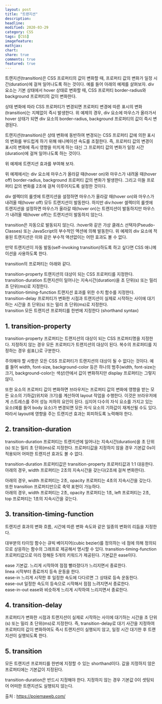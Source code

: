 ```yaml
---
layout: post
title: "트랜지션"
description:
headline:
modified: 2020-03-29
category: CSS
tags: [CSS]
imagefeature:
mathjax:
chart:
share: true
comments: true
featured: true
---
```


트랜지션(transition)은 CSS 프로퍼티의 값이 변화할 때, 프로퍼티 값의 변화가 <span class="p">일정 시간(duration)</span>에 걸쳐 일어나도록 하는 것이다. 예를 들어 아래의 예제를 살펴보자. div 요소는 기본 상태에서 hover 상태로 변화할 때, CSS 프로퍼티 border-radius와 background 프로퍼티의 값이 변화한다.

<div class="code"><script async src="//jsfiddle.net/Jangyusu/hLga9o84/289/embed/html,result/dark/"></script></div>

상태 변화에 따라 CSS 프로퍼티가 변경되면 프로퍼티 변경에 따른 표시의 변화(transition)는 지체없이 즉시 발생한다. 위 예제의 경우, div 요소에 마우스가 올라가서 hover 상태가 되면 div 요소의 border-radius, background 프로퍼티의 값이 즉시 변경된다.

트랜지션(transition)은 상태 변화에 동반하여 변경되는 CSS 프로퍼티 값에 의한 표시의 변화를 부드럽게 하기 위해 애니메이션 속도를 조절한다. 즉, 프로퍼티 값의 변경이 표시의 변화에 즉시 영향을 미치게 하는 대신 그 프로퍼티 값의 변화가 <span class="p">일정 시간(duration)</span>에 걸쳐 일어나도록 하는 것이다.

위 예제에 트랜지션 효과를 부여해 보자.

<div class="code"><script async src="//jsfiddle.net/Jangyusu/hLga9o84/287/embed/html,result/dark/"></script></div>

위 예제에서는 div 요소에 마우스가 올라갈 때(hover on)와 마우스가 내려올 때(hover off) border-radius, background 프로퍼티 값의 변화가 발생한다. 그리고 이들 프로퍼티 값의 변화를 2초에 걸쳐 이루어지도록 설정한 것이다.

<span class="y">div 셀렉터의 룰셋에 트랜지션을 설정하면 마우스가 올라갈 때(hover on)와 마우스가 내려올 때(hover off) 모두 트랜지션이 발동한다. 하지만 div:hover 셀렉터의 룰셋에 트랜지션을 설정하면 마우스가 올라갈 때(hover on)는 트랜지션이 발동하지만 마우스가 내려올 때(hover off)는 트랜지션이 발동하지 않는다.</span>

<div class="code"><script async src="//jsfiddle.net/Jangyusu/hLga9o84/286/embed/html,result/dark/"></script></div>

<span class="y">transition은 자동으로 발동되지 않는다.</span> :hover와 같은 <span class="p">가상 클래스 선택자(Pseudo-Classes)</span> 또는 JavaScript의 부수적인 액션에 의해 발동한다. 위 예제의 div 요소에 적용된 트랜지션은 이와 같은 부수적 액션없이는 어떤 효과도 볼 수 없다.

<div class="code"><script async src="//jsfiddle.net/Jangyusu/hLga9o84/285/embed/html,result/dark/"></script></div>

<span class="y">만약 트랜지션이 자동 발동(self-invoking transition)하도록 하고 싶다면 CSS 애니메이션을 사용하도록 한다.</span>

transition의 프로퍼티는 아래와 같다.

<span class="g">transition-property</span> 트랜지션의 대상이 되는 CSS 프로퍼티를 지정한다.  
<span class="g">transition-duration</span> 트랜지션이 일어나는 지속시간(duration)을 초 단위(s) 또는 밀리 초 단위(ms)로 지정한다.  
<span class="g">transition-timing-function</span> 트랜지션 효과를 위한 수치 함수를 지정한다.  
<span class="g">transition-delay</span> 프로퍼티가 변화한 시점과 트랜지션이 실제로 시작하는 사이에 대기하는 시간을 초 단위(s) 또는 밀리 초 단위(ms)로 지정한다.  
<span class="g">transition</span> 모든 트랜지션 프로퍼티를 한번에 지정한다 (shorthand syntax)

## 1. transition-property
transition-property 프로퍼티는 트랜지션의 대상이 되는 CSS 프로퍼티명을 지정한다. 지정하지 않는 경우 모든 프로퍼티가 트랜지션의 대상이 된다. 복수의 프로퍼티를 지정하는 경우 쉼표(,)로 구분한다.

<div class="code"><script async src="//jsfiddle.net/Jangyusu/hLga9o84/284/embed/html,result/dark/"></script></div>

주의해야 할 사항은 모든 CSS 프로퍼티가 트랜지션의 대상이 될 수 없다는 것이다. 예를 들어 width, font-size, background-color 등은 하나의 범주(width, font-size는 크기, background-color는 색상)안에서 값이 변화하지만 display 프로퍼티는 그렇지 않다.

또한 요소의 프로퍼티 값이 변화하면 브라우저는 프로퍼티 값의 변화에 영향을 받는 모든 요소의 기하값(위치와 크기)를 계산하여 layout 작업을 수행한다. 이것은 브라우저에게 스트레스를 주어 성능 저하의 요인이 된다. 심지어 다수의 자식 요소를 가지고 있는 요소(예를 들어 body 요소)가 변경되면 모든 자식 요소의 기하값이 재계산될 수도 있다. 따라서 layout에 영향을 주는 트랜지션 효과는 회피하도록 노력해야 한다.

## 2. transition-duration
<span class="p">transition-duration</span> 프로퍼티는 트랜지션에 일어나는 지속시간(duration)을 초 단위(s) 또는 밀리 초 단위(ms)로 지정한다. <span class="y">프로퍼티값을 지정하지 않을 경우 기본값 0s이 적용되어 어떠한 트랜지션 효과도 볼 수 없다.</span>

<div class="code"><script async src="//jsfiddle.net/Jangyusu/hLga9o84/283/embed/html,result/dark/"></script></div>

transition-duration 프로퍼티값은 transition-property 프로퍼티값과 1:1 대응한다. 아래의 경우, width 프로퍼티는 2초의 지속시간을 갖는다(2초에 걸쳐 변화한다).

<div class="code"><script async src="//jsfiddle.net/Jangyusu/hLga9o84/292/embed/css/dark/"></script></div>
아래의 경우, width 프로퍼티는 2초, opacity 프로퍼티는 4초의 지속시간을 갖는다.

<div class="code"><script async src="//jsfiddle.net/Jangyusu/hLga9o84/293/embed/css/dark/"></script></div>
또한 transition 프로퍼티만으로 축약 표현이 가능하다.

<div class="code"><script async src="//jsfiddle.net/Jangyusu/hLga9o84/294/embed/css/dark/"></script></div>
아래의 경우, width 프로퍼티는 2초, opacity 프로퍼티는 1초, left 프로퍼티는 2초, top 프로퍼티는 1초의 지속시간을 갖는다.

<div class="code"><script async src="//jsfiddle.net/Jangyusu/hLga9o84/295/embed/css/dark/"></script></div>

## 3. transition-timing-function
트랜지션 효과의 변화 흐름, 시간에 따른 변화 속도와 같은 일종의 변화의 리듬을 지정한다.

대부분의 타이밍 함수는 큐빅 베이지어(cubic bezier)를 정의하는 네 점에 의해 정의되므로 상응하는 함수의 그래프로 제공해서 명시할 수 있다. transition-timing-function 프로퍼티값으로 미리 정해둔 5개의 키워드가 제공된다. 기본값은 ease이다.

<span class="g">ease</span> 기본값. 느리게 시작하여 점점 빨라졌다가 느리지면서 종료한다.  
<span class="g">linea</span> 시작부터 종료까지 등속 운동을 한다.  
<span class="g">ease-in</span> 느리게 시작한 후 일정한 속도에 다다르면 그 상태로 등속 운동한다.  
<span class="g">ease-out</span> 일정한 속도의 등속으로 시작해서 점점 느려지면서 종료한다.  
<span class="g">ease-in-out</span> ease와 비슷하게 느리게 시작하여 느리지면서 종료한다.

<div class="code"><script async src="//jsfiddle.net/Jangyusu/hLga9o84/282/embed/html,result/dark/"></script></div>

## 4. transition-delay
프로퍼티가 변화한 시점과 트랜지션이 실제로 시작하는 사이에 대기하는 시간을 초 단위(s) 또는 밀리 초 단위(ms)로 지정한다. 즉, transition-delay로 대기 사간을 지정하여 프로퍼티의 값이 변화하여도 즉시 트랜지션이 실행되지 않고, 일정 시간 대기한 후 트랜지션이 실행되도록 한다.

<div class="code"><script async src="//jsfiddle.net/Jangyusu/hLga9o84/281/embed/html,result/dark/"></script></div>

## 5. transition
모든 트랜지션 프로퍼티를 한번에 지정할 수 있는 shorthand이다. 값을 지정하지 않은 프로퍼티에는 기본값이 지정된다.

transition-duration은 반드시 지정해야 한다. 지정하지 않는 경우 기본값 0이 셋팅되어 어떠한 트랜지션도 실행되지 않는다.

<div class="code"><script async src="//jsfiddle.net/Jangyusu/hLga9o84/280/embed/html,result/dark/"></script></div>

<span class="b">출처 : https://poiemaweb.com/</span>